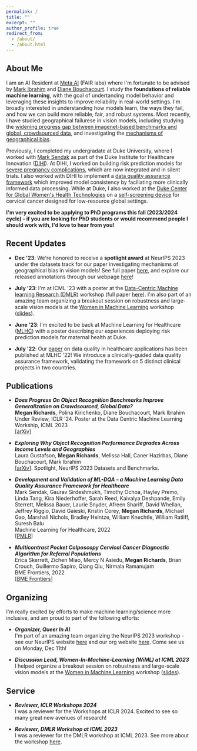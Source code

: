 ```yaml
---
permalink: /
title: ""
excerpt: ""
author_profile: true
redirect_from: 
  - /about/
  - /about.html
---
```


## About Me
I am an AI Resident at [Meta AI](https://ai.meta.com/research/) (FAIR labs) where I'm fortunate to be advised by [Mark Ibrahim](https://scholar.google.com/citations?hl=en&user=AqYyoCMAAAAJ&view_op=list_works&sortby=pubdate) and [Diane Bouchacourt](https://dianebouchacourt.github.io/). I study the **foundations of reliable machine learning**, with the goal of undertanding model behavior and leveraging these insights to improve reliability in real-world settings. I'm broadly interested in understanding how models learn, the ways they fail, and how we can build more reliable, fair, and robust systems. Most recently, I have studied geographical failurese in vision models, including studying the [widening progress gap between imagenet-based benchmarks and global, crowdsourced data](https://arxiv.org/abs/2307.13136), and investigating the [mechanisms of geographical bias](https://arxiv.org/abs/2304.05391). 

Previously, I completed my undergradate at Duke University, where I worked with [Mark Sendak](https://scholar.google.com/citations?user=U0kHK8wAAAAJ&hl=en&oi=ao) as part of the Duke Institute for Healthcare Innovation ([DIHI](https://dihi.org/projects/)). At DIHI, I worked on building risk prediction models for [severe pregnancy complications](https://static1.squarespace.com/static/59d5ac1780bd5ef9c396eda6/t/62eb0bc60a2601399afdfecf/1659571143037/108+MEWS_Abstract.pdf), which are now integrated and in silent trials. I also worked with DIHI to implement a [data quality assurance framework](https://proceedings.mlr.press/v182/sendak22a.html) which improved model consistency by faciliating more clinically informed data processing. While at Duke, I also worked at the [Duke Center for Global Women's Health Technologies](https://www.dukegwht.org/) on a [self-screening device](https://spj.science.org/doi/full/10.34133/2022/9823184?adobe_mc=MCMID%3D14000684186094648760814905405683999528%7CMCORGID%3D242B6472541199F70A4C98A6%2540AdobeOrg%7CTS%3D1696809600) for cervical cancer designed for low-resource global settings.  

**I'm very excited to be applying to PhD programs this fall (2023/2024 cycle) - if you are looking for PhD students or would recommend people I should work with, I'd love to hear from you!**

## Recent Updates
- **Dec '23**: We're honored to receive a **spotlight award** at NeurIPS 2023 under the datasets track for our paper investigating mechanisms of geographical bias in vision models! See full paper [here](https://arxiv.org/abs/2304.05391), and explore our released annotations through our webpage [here](https://dollarstreetfactors.metademolab.com/?at=-24%2C40.67%2C2.5)!  

- **July '23**: I'm at ICML '23 with a poster at the [Data-Centric Machine learning Research (DMLR)](https://dmlr.ai/) workshop (full paper [here](https://arxiv.org/abs/2307.13136)). I'm also part of an amazing team organizing a breakout session on robustness and large-scale vision models at the [Women in Machine Learning](https://sites.google.com/wimlworkshop.org/wiml-unworkshop-2023/home?authuser=0) workshop ([slides](https://drive.google.com/file/d/19do6FdisYV5OFY26jH-nvbB9CihDAcBg/view?usp=sharing)).

- **June '23**: I'm excited to be back at Machine Learning for Healthcare ([MLHC](https://www.mlforhc.org/)) with a poster describing our experiences deploying risk prediction models for maternal health at Duke.  

- **July '22**: Our [paper](https://proceedings.mlr.press/v182/sendak22a.html) on data quality in healthcare applications has been published at MLHC '22! We introduce a clinically-guided data quality assurance framework, validating the framework on 5 distinct clinical projects in two countries.  

## Publications

- **_Does Progress On Object Recognition Benchmarks Improve Generalization on Crowdsourced, Global Data?_** \
    **Megan Richards**, Polina Kirichenko, Diane Bouchacourt, Mark Ibrahim \
    Under Review, ICLR '24. Poster at the Data Centric Machine Learning Workship, ICML 2023 \
    [[arXiv](https://arxiv.org/abs/2307.13136)]

- **_Exploring Why Object Recognition Performance Degrades Across Income Levels and Geographies_** \
    Laura Gustafson, **Megan Richards**, Melissa Hall, Caner Hazirbas, Diane Bouchacourt, Mark Ibrahim \
    [[arXiv](https://arxiv.org/abs/2304.05391)]. Spotlight, NeurIPS 2023 Datasets and Benchmarks. 

- **_Development and Validation of ML-DQA – a Machine Learning Data Quality Assurance Framework for Healthcare_** \
    Mark Sendak, Gaurav Sirdeshmukh, Timothy Ochoa, Hayley Premo, Linda Tang, Kira Niederhoffer, Sarah Reed, Kaivalya Deshpande, Emily Sterrett, Melissa Bauer, Laurie Snyder, Afreen Shariff, David Whellan, Jeffrey Riggio, David Gaieski, Kristin Corey, **Megan Richards**, Michael Gao, Marshall Nichols, Bradley Heintze, William Knechtle, William Ratliff, Suresh Balu \
  Machine Learning for Healthcare, 2022 \
    [[PMLR]( https://proceedings.mlr.press/v182/sendak22a.html)]
 
- **_Multicontrast Pocket Colposcopy Cervical Cancer Diagnostic Algorithm for Referral Populations_** \
    Erica Skerrett, Zichen Miao, Mercy N Asiedu, **Megan Richards**, Brian Crouch, Guillermo Sapiro, Qiang Qiu, Nirmala Ramanujam \
    BME Frontiers, 2022 \
    [[BME Frontiers](https://downloads.spj.sciencemag.org/bmef/2022/9823184.pdf)]
  

## Organizing 
I'm really excited by efforts to make machine learning/science more inclusive, and am proud to part of the following efforts: 

- **_Organizer, Queer In AI_** \
I'm part of an amazing team organizing the NeurIPS 2023 workshop - see our NeurIPS website [here](https://www.queerinai.com/neurips-2023) and our org website [here](https://www.queerinai.com/). Come see us on Monday, Dec 11th!

- **_Discussion Lead, Women-In-Machine-Learning (WiML) at ICML 2023_** \
I helped organize a breakout session on robustness and large-scale vision models at the [Women in Machine Learning](https://sites.google.com/wimlworkshop.org/wiml-unworkshop-2023/home?authuser=0) workshop ([slides](https://drive.google.com/file/d/19do6FdisYV5OFY26jH-nvbB9CihDAcBg/view?usp=sharing)). 

## Service 
- **_Reviewer, ICLR Workshops 2024_** \
  I was a reviewer for the Workshops at ICLR 2024. Excited to see so many great new avenues of research!
  
- **_Reviewer, DMLR Workshop at ICML 2023_** \
  I was a reviewer for the DMLR workshop at ICML 2023. See more about the workshop [here](https://dmlr.ai/). 
